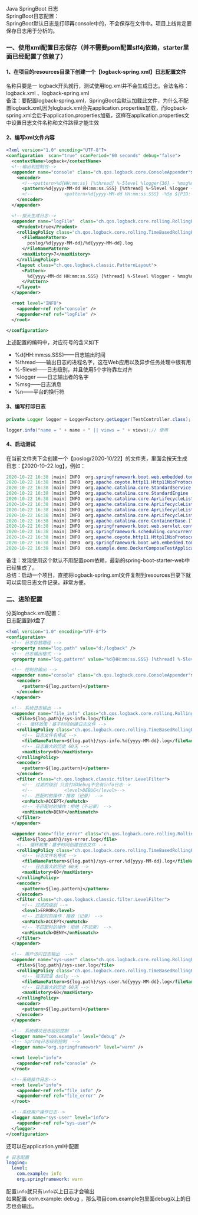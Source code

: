Java SpringBoot 日志<br />SpringBoot日志配置：<br />SpringBoot默认日志是打印再console中的，不会保存在文件中。项目上线肯定要保存日志用于分析的。
<a name="uGbZ9"></a>
### 一、使用xml配置日志保存（并不需要pom配置slf4j依赖，starter里面已经配置了依赖了）
<a name="pU4xy"></a>
#### 1、在项目的resources目录下创建一个【logback-spring.xml】日志配置文件
名称只要是一 logback开头就行，测试使用log.xml并不会生成日志。合法名称：logback.xml 、logback-spring.xml<br />备注：要配置logback-spring.xml，SpringBoot会默认加载此文件，为什么不配置logback.xml,因为logback.xml会先application.properties加载，而logback-spring.xml会后于application.properties加载，这样在application.properties文中设置日志文件名称和文件路径才能生效
<a name="WXXsk"></a>
#### 2、编写xml文件内容
```xml
<?xml version="1.0" encoding="UTF-8"?>
<configuration  scan="true" scanPeriod="60 seconds" debug="false">
  <contextName>logback</contextName>
  <!--输出到控制台-->
  <appender name="console" class="ch.qos.logback.core.ConsoleAppender">
    <encoder>
      <!--<pattern>%d{HH:mm:ss} [%thread] %-5level %logger{36} - %msg%n</pattern>-->
      <pattern>%d{yyyy-MM-dd HH:mm:ss.SSS} [%thread] %-5level %logger - %msg%n</pattern>
      <!--            <pattern>%d{yyyy-MM-dd HH:mm:ss.SSS} -%5p ${PID:-} [%15.15t] %-30.30C{1.} : %m%n</pattern>-->
    </encoder>
  </appender>

  <!--按天生成日志-->
  <appender name="logFile"  class="ch.qos.logback.core.rolling.RollingFileAppender">
    <Prudent>true</Prudent> 
    <rollingPolicy class="ch.qos.logback.core.rolling.TimeBasedRollingPolicy">
      <FileNamePattern>
        poslog/%d{yyyy-MM-dd}/%d{yyyy-MM-dd}.log
      </FileNamePattern>
      <maxHistory>7</maxHistory> 
    </rollingPolicy>
    <layout class="ch.qos.logback.classic.PatternLayout">
      <Pattern>
        %d{yyyy-MM-dd HH:mm:ss.SSS} [%thread] %-5level %logger - %msg%n
      </Pattern>
    </layout>
  </appender>

  <root level="INFO">
    <appender-ref ref="console" />
    <appender-ref ref="logFile" />
  </root>

</configuration>
```
上述配置的编码中，对应符号的含义如下

- %d{HH:mm:ss.SSS}——日志输出时间
- %thread——输出日志的进程名字，这在Web应用以及异步任务处理中很有用
- %-5level——日志级别，并且使用5个字符靠左对齐
- %logger ——日志输出者的名字
- %msg——日志消息
- %n——平台的换行符
<a name="fiQMp"></a>
#### 3、编写打印日志
```java
private Logger logger = LoggerFactory.getLogger(TestController.class);

logger.info("name = " + name + " || views = " + views);// 使用
```
<a name="zz0hq"></a>
#### 4、启动测试
在当前文件夹下会创建一个【poslog/2020-10/22】的文件夹，里面会按天生成日志：【2020-10-22.log】，例如：
```java
2020-10-22 16:38 [main] INFO  org.springframework.boot.web.embedded.tomcat.TomcatWebServer - Tomcat initialized with port(s): 8088 (http)
2020-10-22 16:38 [main] INFO  org.apache.coyote.http11.Http11NioProtocol - Initializing ProtocolHandler ["http-nio-8088"]
2020-10-22 16:38 [main] INFO  org.apache.catalina.core.StandardService - Starting service [Tomcat]
2020-10-22 16:38 [main] INFO  org.apache.catalina.core.StandardEngine - Starting Servlet engine: [Apache Tomcat/9.0.38]
2020-10-22 16:38 [main] INFO  org.apache.catalina.core.AprLifecycleListener - Loaded Apache Tomcat Native library [1.2.23] using APR version [1.7.0].
2020-10-22 16:38 [main] INFO  org.apache.catalina.core.AprLifecycleListener - APR capabilities: IPv6 [true], sendfile [true], accept filters [false], random [true].
2020-10-22 16:38 [main] INFO  org.apache.catalina.core.AprLifecycleListener - APR/OpenSSL configuration: useAprConnector [false], useOpenSSL [true]
2020-10-22 16:38 [main] INFO  org.apache.catalina.core.AprLifecycleListener - OpenSSL successfully initialized [OpenSSL 1.1.1c  28 May 2019]
2020-10-22 16:38 [main] INFO  org.apache.catalina.core.ContainerBase.[Tomcat].[localhost].[/] - Initializing Spring embedded WebApplicationContext
2020-10-22 16:38 [main] INFO  org.springframework.boot.web.servlet.context.ServletWebServerApplicationContext - Root WebApplicationContext: initialization completed in 1422 ms
2020-10-22 16:38 [main] INFO  org.springframework.scheduling.concurrent.ThreadPoolTaskExecutor - Initializing ExecutorService 'applicationTaskExecutor'
2020-10-22 16:38 [main] INFO  org.apache.coyote.http11.Http11NioProtocol - Starting ProtocolHandler ["http-nio-8088"]
2020-10-22 16:38 [main] INFO  org.springframework.boot.web.embedded.tomcat.TomcatWebServer - Tomcat started on port(s): 8088 (http) with context path ''
2020-10-22 16:38 [main] INFO  com.example.demo.DockerComposeTestApplication - Started DockerComposeTestApplication in 2.841 seconds (JVM running for 3.257)
```
备注：发现使用这个默认不用配置pom依赖，最新的spring-boot-starter-web中已经集成了。<br />总结：启动一个项目，直接将logback-spring.xml文件复制到resources目录下就可以实现日志文件记录。非常方便。
<a name="wVw68"></a>
### 二、进阶配置
分类logback.xml配置：<br />日志配置到d盘了
```xml
<?xml version="1.0" encoding="UTF-8"?>
<configuration>
  <!-- 日志存放路径 -->
  <property name="log.path" value="d:/logback" />
  <!-- 日志输出格式 -->
  <property name="log.pattern" value="%d{HH:mm:ss.SSS} [%thread] %-5level %logger{20} - [%method,%line] - %msg%n" />

  <!-- 控制台输出 -->
  <appender name="console" class="ch.qos.logback.core.ConsoleAppender">
    <encoder>
      <pattern>${log.pattern}</pattern>
    </encoder>
  </appender>

  <!-- 系统日志输出 -->
  <appender name="file_info" class="ch.qos.logback.core.rolling.RollingFileAppender">
    <file>${log.path}/sys-info.log</file>
    <!-- 循环政策：基于时间创建日志文件 -->
    <rollingPolicy class="ch.qos.logback.core.rolling.TimeBasedRollingPolicy">
      <!-- 日志文件名格式 -->
      <fileNamePattern>${log.path}/sys-info.%d{yyyy-MM-dd}.log</fileNamePattern>
      <!-- 日志最大的历史 60天 -->
      <maxHistory>60</maxHistory>
    </rollingPolicy>
    <encoder>
      <pattern>${log.pattern}</pattern>
    </encoder>
    <filter class="ch.qos.logback.classic.filter.LevelFilter">
      <!-- 过滤的级别 只会打印debug不会有info日志-->
      <!--            <level>DEBUG</level>-->
      <!-- 匹配时的操作：接收（记录） -->
      <onMatch>ACCEPT</onMatch>
      <!-- 不匹配时的操作：拒绝（不记录） -->
      <onMismatch>DENY</onMismatch>
    </filter>
  </appender>

  <appender name="file_error" class="ch.qos.logback.core.rolling.RollingFileAppender">
    <file>${log.path}/sys-error.log</file>
    <!-- 循环政策：基于时间创建日志文件 -->
    <rollingPolicy class="ch.qos.logback.core.rolling.TimeBasedRollingPolicy">
      <!-- 日志文件名格式 -->
      <fileNamePattern>${log.path}/sys-error.%d{yyyy-MM-dd}.log</fileNamePattern>
      <!-- 日志最大的历史 60天 -->
      <maxHistory>60</maxHistory>
    </rollingPolicy>
    <encoder>
      <pattern>${log.pattern}</pattern>
    </encoder>
    <filter class="ch.qos.logback.classic.filter.LevelFilter">
      <!-- 过滤的级别 -->
      <level>ERROR</level>
      <!-- 匹配时的操作：接收（记录） -->
      <onMatch>ACCEPT</onMatch>
      <!-- 不匹配时的操作：拒绝（不记录） -->
      <onMismatch>DENY</onMismatch>
    </filter>
  </appender>

  <!-- 用户访问日志输出  -->
  <appender name="sys-user" class="ch.qos.logback.core.rolling.RollingFileAppender">
    <file>${log.path}/sys-user.log</file>
    <rollingPolicy class="ch.qos.logback.core.rolling.TimeBasedRollingPolicy">
      <!-- 按天回滚 daily -->
      <fileNamePattern>${log.path}/sys-user.%d{yyyy-MM-dd}.log</fileNamePattern>
      <!-- 日志最大的历史 60天 -->
      <maxHistory>60</maxHistory>
    </rollingPolicy>
    <encoder>
      <pattern>${log.pattern}</pattern>
    </encoder>
  </appender>

  <!-- 系统模块日志级别控制  -->
  <logger name="com.example" level="debug" />
  <!-- Spring日志级别控制  -->
  <logger name="org.springframework" level="warn" />

  <root level="info">
    <appender-ref ref="console" />
  </root>

  <!--系统操作日志-->
  <root level="info">
    <appender-ref ref="file_info" />
    <appender-ref ref="file_error" />
  </root>

  <!--系统用户操作日志-->
  <logger name="sys-user" level="info">
    <appender-ref ref="sys-user"/>
  </logger>
</configuration> 
```
还可以在application.yml中配置
```yaml
# 日志配置
logging:
  level:
    com.example: info
    org.springframework: warn
```
配置`info`就只有`info`以上日志才会输出<br />如果配置 com.example: debug ，那么项目com.example包里面debug以上的日志也会输出。
